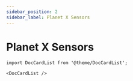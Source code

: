 ```yaml
---
sidebar_position: 2
sidebar_label: Planet X Sensors
---
```


# Planet X Sensors

```mdx-code-block
import DocCardList from '@theme/DocCardList';

<DocCardList />
```
